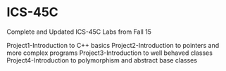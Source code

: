 # ICS-45C

Complete and Updated ICS-45C Labs from Fall 15

Project1-Introduction to C++ basics
Project2-Introduction to pointers and more complex programs
Project3-Introduction to well behaved classes
Project4-Introduction to polymorphism and abstract base classes
